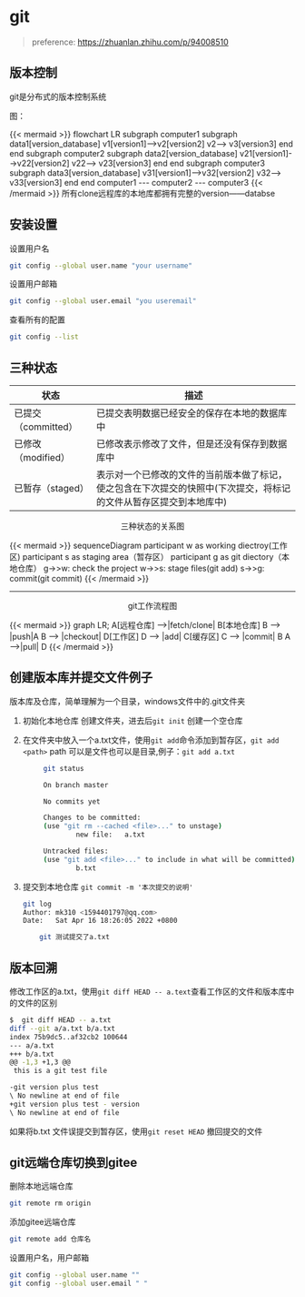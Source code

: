 # git

> preference: https://zhuanlan.zhihu.com/p/94008510

## 版本控制

git是分布式的版本控制系统

图：

{{< mermaid >}}
flowchart LR
subgraph computer1
    subgraph data1[version_database]
        v1[version1]-->v2[version2]
        v2--> v3[version3]
    end
end
subgraph computer2
    subgraph data2[version_database]
        v21[version1]-->v22[version2]
        v22--> v23[version3]
    end
end
subgraph computer3
    subgraph data3[version_database]
        v31[version1]-->v32[version2]
        v32--> v33[version3]
    end
end
computer1 --- computer2 --- computer3
{{< /mermaid >}}
所有clone远程库的本地库都拥有完整的version——databse

## 安装设置

设置用户名

```bash
git config --global user.name "your username"
```

设置用户邮箱

```bash
git config --global user.email "you useremail"
```

查看所有的配置

```bash
git config --list
```

## 三种状态
|状态|描述|
|---|---|
|已提交（committed）|已提交表明数据已经安全的保存在本地的数据库中|
|已修改（modified）|已修改表示修改了文件，但是还没有保存到数据库中|
|已暂存（staged）|表示对一个已修改的文件的当前版本做了标记，使之包含在下次提交的快照中(下次提交，将标记的文件从暂存区提交到本地库中)|


<center>三种状态的关系图</center>

[comment]: 三种状态的关系图
{{< mermaid >}}
sequenceDiagram
    participant w as working diectroy(工作区)
    participant s as staging area（暂存区）
    participant g as git diectory（本地仓库）
    g->>w: check the project
    w->>s: stage files(git add)
    s->>g: commit(git commit)
{{< /mermaid >}}

---------------------------------------------

<center>git工作流程图</center>

[comment]: git工作流程图
{{< mermaid >}}
graph LR;
    A[远程仓库] -->|fetch/clone| B[本地仓库]
    B --> |push|A
    B --> |checkout| D[工作区]
    D --> |add| C[缓存区]
    C --> |commit| B
    A -->|pull| D
{{< /mermaid >}}

## 创建版本库并提交文件例子

版本库及仓库，简单理解为一个目录，windows文件中的.git文件夹

1. 初始化本地仓库
   创建文件夹，进去后`git init` 创建一个空仓库
2. 在文件夹中放入一个a.txt文件，使用`git add`命令添加到暂存区，`git add <path>` path 可以是文件也可以是目录,例子：`git add a.txt`

   ```bash
        git status

        On branch master

        No commits yet

        Changes to be committed:
        (use "git rm --cached <file>..." to unstage)
                new file:   a.txt

        Untracked files:
        (use "git add <file>..." to include in what will be committed)
                b.txt

   ```

3. 提交到本地仓库 `git commit -m '本次提交的说明'`

    ```bash
    git log
    Author: mk310 <1594401797@qq.com>
    Date:   Sat Apr 16 18:26:05 2022 +0800

        git 测试提交了a.txt

    ```

## 版本回溯

修改工作区的a.txt，使用`git diff HEAD -- a.text`查看工作区的文件和版本库中的文件的区别

```bash
$  git diff HEAD -- a.txt
diff --git a/a.txt b/a.txt
index 75b9dc5..af32cb2 100644
--- a/a.txt
+++ b/a.txt
@@ -1,3 +1,3 @@
 this is a git test file

-git version plus test
\ No newline at end of file
+git version plus test - version
\ No newline at end of file
```

如果将b.txt 文件误提交到暂存区，使用`git reset HEAD` 撤回提交的文件









## git远端仓库切换到gitee

删除本地远端仓库

```bash
git remote rm origin
```

添加gitee远端仓库

```bash
git remote add 仓库名
```

设置用户名，用户邮箱

```bash
git config --global user.name ""
git config --global user.email " "
```

